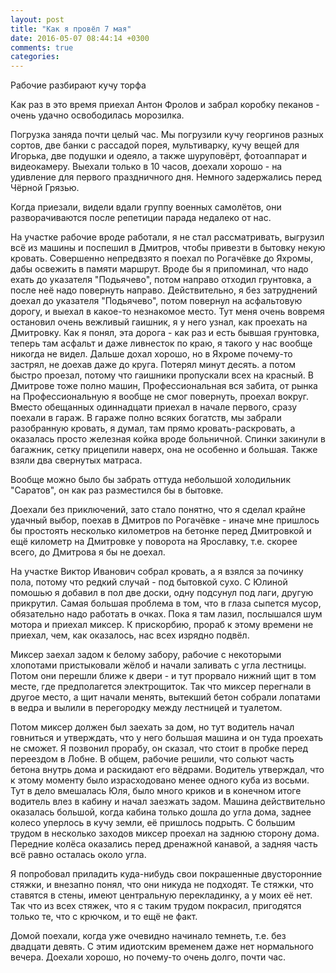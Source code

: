 ```yaml
---
layout: post
title: "Как я провёл 7 мая"
date: 2016-05-07 08:44:14 +0300
comments: true
categories: 
---
```

Рабочие разбирают кучу торфа

Как раз в это время приехал Антон Фролов и забрал коробку пеканов - очень удачно освободилась морозилка.

Погрузка заняда почти целый час. Мы погрузили кучу георгинов разных сортов, две банки с рассадой порея, мультиварку, кучу вещей для Игорька, две подушки и одеяло, а также шуруповёрт, фотоаппарат и видеокамеру. Выехали только в 10 часов, доехали хорошо - на удивление для первого праздничного дня. Немного задержались перед Чёрной Грязью.

Когда приезали, видели вдали группу военных самолётов, они разворачиваются после репетиции парада недалеко от нас.

На участке рабочие вроде работали, я не стал рассматривать, выгрузил всё из машины и поспешил в Дмитров, чтобы привезти в бытовку некую кровать. Совершенно непредвзято я поехал по Рогачёвке до Яхромы, дабы освежить в памяти маршрут. Вроде бы я припоминал, что надо ехать до указателя "Подьячево", потом направо отходил грунтовка, а после неё надо повернуть направо. Действительно, я без затруднений доехал до указателя "Подьячево", потом повернул на асфальтовую дорогу, и выехал в какое-то незнакомое место. Тут меня очень вовремя остановил очень вежливый гаишник, я у него узнал, как проехать на Дмитровку. Как я понял, эта дорога - как раз и есть бывшая грунтовка, теперь там асфальт и даже ливнесток по краю, я такого у нас вообще никогда не видел. Дальше дохал хорошо, но в Яхроме почему-то застрял, не доехав даже до круга. Потерял минут десять. а потом быстро проезал, потому что гаишники пропускали всех на красный. В Дмитрове тоже полно машин, Профессиональная вся забита, от рынка на Профессиональную я вообще не смог повернуть, проехал вокруг. Вместо обещанных одиннадцати приехал в начале первого, сразу поехали в гараж. В гараже полно всяких богатств, мы забрали разобранную кровать, я думал, там прямо кровать-раскровать, а оказалась просто железная койка вроде больничной. Спинки закинули в багажник, сетку прицепили наверх, она не особенно и большая. Также взяли два свернутых матраса. 

Вообще можно было бы забрать оттуда небольшой холодильник "Саратов", он как раз разместился бы в бытовке.

Доехали без приключений, зато стало понятно, что я сделал крайне удачный выбор, поехав в Дмитров по Рогачёвке - иначе мне пришлось бы простоять несколько километров на бетонке перед Дмитровкой и ещё километр на Дмитровке у поворота на Ярославку, т.е. скорее всего, до Дмитрова я бы не доехал.

На участке Виктор Иванович собрал кровать, а я взялся за починку пола, потому что редкий случай - под бытовкой сухо. С Юлиной помошью я добавил в пол две доски, одну подсунул под лаги, другую прикрутил. Самая большая проблема в том, что в глаза сыпется мусор, обязательно надо работать в очках. Пока я там лазил, послышался шум мотора и приехал миксер. К прискорбию, прораб к этому времени не приехал, чем, как оказалось, нас всех изрядно подвёл.

Миксер заехал задом к белому забору, рабочие с некоторыми хлопотами пристыковали жёлоб и начали заливать с угла лестницы. Потом они перешли ближе к двери - и тут прорвало нижний щит в том месте, где предполагется электрощиток. Так что миксер перегнали в другое место, а щит начали менять, вытекший бетон собрали лопатами в ведра и вылили в перегородку между лестницей и туалетом.

Потом миксер должен был заехать за дом, но тут водитель начал говниться и утверждать, что у него большая машина и он туда проехать не сможет. Я позвонил прорабу, он сказал, что стоит в пробке перед переездом в Лобне. В общем, рабочие решили, что сольют часть бетона внутрь дома и раскидают его вёдрами. Водитель утверждал, что к этому моменту было израсходовано менее одного куба из восьми. Тут в дело вмешалась Юля, было много криков и в конечном итоге водитель влез в кабину и начал заезжать задом. Машина действительно оказалась большой, когда кабина только дошла до угла дома, заднее колесо уперлось в кучу земли, её пришлось подрыть. С большим трудом в несколько заходов миксер проехал на заднюю сторону дома. Передние колёса оказались перед дренажной канавой, а задняя часть всё равно осталась около угла.



Я попробовал приладить куда-нибудь свои покрашенные двусторонние стяжки, и внезапно понял, что они никуда не подходят. Те стяжки, что ставятся в стены, имеют центральную перекладинку, а у моих её нет. Так что из всех стяжек, что я с таким трудом покрасил, пригодятся только те, что с крючком, и то ещё не факт.

Домой поехали, когда уже очевидно начинало темнеть, т.е. без двадцати девять. С этим идиотским временем даже нет нормального вечера. Доехали хорошо, но почему-то очень долго, почти час. 